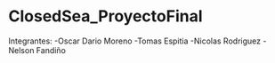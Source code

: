 # ClosedSea_ProyectoFinal
Integrantes: 
-Oscar Dario Moreno
-Tomas Espitia 
-Nicolas Rodriguez 
-Nelson Fandiño
